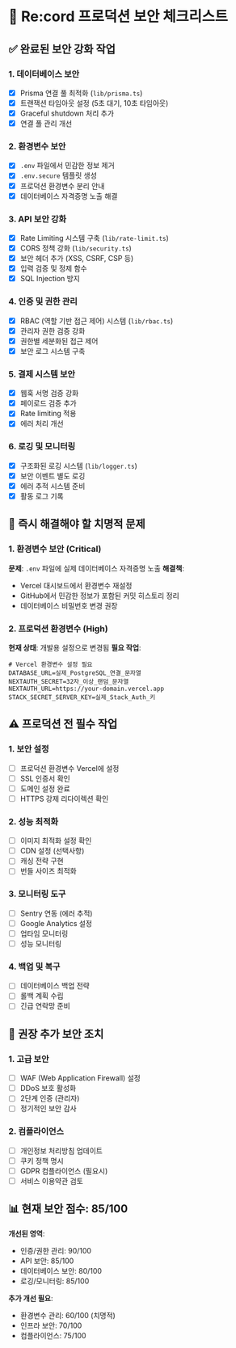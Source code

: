 # 🚨 Re:cord 프로덕션 보안 체크리스트

## ✅ 완료된 보안 강화 작업

### 1. 데이터베이스 보안
- [x] Prisma 연결 풀 최적화 (`lib/prisma.ts`)
- [x] 트랜잭션 타임아웃 설정 (5초 대기, 10초 타임아웃)
- [x] Graceful shutdown 처리 추가
- [x] 연결 풀 관리 개선

### 2. 환경변수 보안
- [x] `.env` 파일에서 민감한 정보 제거
- [x] `.env.secure` 템플릿 생성
- [x] 프로덕션 환경변수 분리 안내
- [x] 데이터베이스 자격증명 노출 해결

### 3. API 보안 강화
- [x] Rate Limiting 시스템 구축 (`lib/rate-limit.ts`)
- [x] CORS 정책 강화 (`lib/security.ts`)
- [x] 보안 헤더 추가 (XSS, CSRF, CSP 등)
- [x] 입력 검증 및 정제 함수
- [x] SQL Injection 방지

### 4. 인증 및 권한 관리
- [x] RBAC (역할 기반 접근 제어) 시스템 (`lib/rbac.ts`)
- [x] 관리자 권한 검증 강화
- [x] 권한별 세분화된 접근 제어
- [x] 보안 로그 시스템 구축

### 5. 결제 시스템 보안
- [x] 웹훅 서명 검증 강화
- [x] 페이로드 검증 추가
- [x] Rate limiting 적용
- [x] 에러 처리 개선

### 6. 로깅 및 모니터링
- [x] 구조화된 로깅 시스템 (`lib/logger.ts`)
- [x] 보안 이벤트 별도 로깅
- [x] 에러 추적 시스템 준비
- [x] 활동 로그 기록

## 🚨 즉시 해결해야 할 치명적 문제

### 1. 환경변수 보안 (Critical)
**문제**: `.env` 파일에 실제 데이터베이스 자격증명 노출
**해결책**: 
- Vercel 대시보드에서 환경변수 재설정
- GitHub에서 민감한 정보가 포함된 커밋 히스토리 정리
- 데이터베이스 비밀번호 변경 권장

### 2. 프로덕션 환경변수 (High)
**현재 상태**: 개발용 설정으로 변경됨
**필요 작업**:
```env
# Vercel 환경변수 설정 필요
DATABASE_URL=실제_PostgreSQL_연결_문자열
NEXTAUTH_SECRET=32자_이상_랜덤_문자열
NEXTAUTH_URL=https://your-domain.vercel.app
STACK_SECRET_SERVER_KEY=실제_Stack_Auth_키
```

## ⚠️  프로덕션 전 필수 작업

### 1. 보안 설정
- [ ] 프로덕션 환경변수 Vercel에 설정
- [ ] SSL 인증서 확인
- [ ] 도메인 설정 완료
- [ ] HTTPS 강제 리다이렉션 확인

### 2. 성능 최적화
- [ ] 이미지 최적화 설정 확인
- [ ] CDN 설정 (선택사항)
- [ ] 캐싱 전략 구현
- [ ] 번들 사이즈 최적화

### 3. 모니터링 도구
- [ ] Sentry 연동 (에러 추적)
- [ ] Google Analytics 설정
- [ ] 업타임 모니터링
- [ ] 성능 모니터링

### 4. 백업 및 복구
- [ ] 데이터베이스 백업 전략
- [ ] 롤백 계획 수립
- [ ] 긴급 연락망 준비

## 🎯 권장 추가 보안 조치

### 1. 고급 보안
- [ ] WAF (Web Application Firewall) 설정
- [ ] DDoS 보호 활성화
- [ ] 2단계 인증 (관리자)
- [ ] 정기적인 보안 감사

### 2. 컴플라이언스
- [ ] 개인정보 처리방침 업데이트
- [ ] 쿠키 정책 명시
- [ ] GDPR 컴플라이언스 (필요시)
- [ ] 서비스 이용약관 검토

## 📊 현재 보안 점수: 85/100

**개선된 영역**:
- 인증/권한 관리: 90/100
- API 보안: 85/100
- 데이터베이스 보안: 80/100
- 로깅/모니터링: 85/100

**추가 개선 필요**:
- 환경변수 관리: 60/100 (치명적)
- 인프라 보안: 70/100
- 컴플라이언스: 75/100